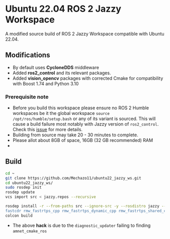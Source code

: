 # Ubuntu 22.04 ROS 2 Jazzy Workspace

A modified source build of ROS 2 Jazzy Workspace compatible with Ubuntu 22.04. 

## Modifications

* By default uses **CycloneDDS** middleware
* Added **ros2_control** and its relevant packages.
* Added **vision_opencv** packages with corrected Cmake for compatibility with Boost 1.74 and Python 3.10

### Prerequisite note

* Before you build this workspace please ensure no ROS 2 Humble workspaces be it the global workspace ```source /opt/ros/humble/setup.bash``` or any of its variant is sourced. This will cause a build failure most notably with Jazzy version of ```ros2_control```. Check this [issue](https://github.com/ros-controls/ros2_control/issues/1787) for more details.
* Building from source may take 20 - 30 minutes to complete.
* Please allot about 8GB of space, 16GB (32 GB recommended) RAM
* 

## Build

```bash
cd ~
git clone https://github.com/Mechazo11/ubuntu22_jazzy_ws.git
cd ubuntu22_jazzy_ws/
sudo rosdep init
rosdep update
vcs import src < jazzy.repos --recursive

rosdep install -r --from-paths src --ignore-src -y --rosdistro jazzy --skip-keys "fastrtps
fastcdr rmw_fastrtps_cpp rmw_fastrtps_dynamic_cpp rmw_fastrtps_shared_cpp rmw_connextdds rosidl_typesupport_fastrtps_c rosidl_typesupport_fastrtps_cpp fastrtps_cmake_module demo_nodes_py rti-connext-dds-6.0.1 urdfdom_headers"
colcon build
```

* The above **hack** is due to the ```diagnostic_updater``` failing to finding ```amnet_cmake_ros```
